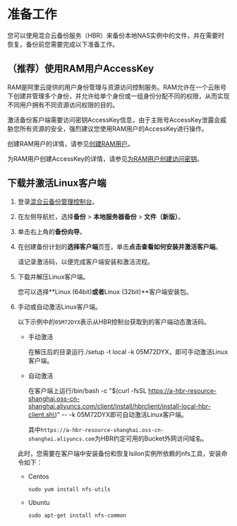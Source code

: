 # 准备工作

您可以使用混合云备份服务（HBR）来备份本地NAS实例中的文件，并在需要时恢复。备份前您需要完成以下准备工作。

## （推荐）使用RAM用户AccessKey

RAM是阿里云提供的用户身份管理与资源访问控制服务。RAM允许在一个云账号下创建并管理多个身份，并允许给单个身份或一组身份分配不同的权限，从而实现不同用户拥有不同资源访问权限的目的。

激活备份客户端需要访问密钥AccessKey信息，由于主账号AccessKey泄露会威胁您所有资源的安全，强烈建议您使用RAM用户的AccessKey进行操作。

创建RAM用户的详情，请参见[创建RAM用户](/intl.zh-CN/用户管理/创建RAM用户.md)。

为RAM用户创建AccessKey的详情，请参见[为RAM用户创建访问密钥](/intl.zh-CN/安全设置/访问密钥/为RAM用户创建访问密钥.md)。

## 下载并激活Linux客户端

1.  登录[混合云备份管理控制台](https://hbr.console.aliyun.com)。

2.  在左侧导航栏，选择**备份** \> **本地服务器备份** \> **文件（新版）**。

3.  单击右上角的**备份向导**。

4.  在创建备份计划的**选择客户端**页签，单击**点击查看如何安装并激活客户端**。

    请记录激活码，以便完成客户端安装和激活流程。

5.  下载并解压Linux客户端。

    您可以选择**Linux \(64bit\)**或者**Linux \(32bit\)**客户端安装包。

6.  手动或自动激活Linux客户端。

    以下示例中的`05M72DYX`表示从HBR控制台获取到的客户端动态激活码。

    -   手动激活

        在解压后的目录运行./setup -t local -k 05M72DYX，即可手动激活Linux客户端。

    -   自动激活

        在客户端上运行/bin/bash -c "$\(curl -fsSL https://a-hbr-resource-shanghai.oss-cn-shanghai.aliyuncs.com/client/install/hbrclient/install-local-hbr-client.sh\)" -- -k 05M72DYX即可自动激活Linux客户端。

        其中`https://a-hbr-resource-shanghai.oss-cn-shanghai.aliyuncs.com`为HBR约定可用的Bucket外网访问域名。

    此时，您需要在客户端中安装备份和恢复Isilon实例所依赖的nfs工具，安装命令如下：

    -   Centos

        ```
        sudo yum install nfs-utils
        ```

    -   Ubuntu

        ```
        sudo apt-get install nfs-common
        ```


